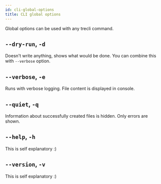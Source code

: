 ```yaml
---
id: cli-global-options
title: CLI global options
---
```


Global options can be used with any trecli command.

## `--dry-run`, `-d`

Doesn't write anything, shows what would be done.
You can combine this with `--verbose` option.

## `--verbose`, `-e`

Runs with verbose logging. File content is displayed in console.

## `--quiet`, `-q`

Information about successfully created files is hidden. Only errors are shown.

## `--help`, `-h`

This is self explanatory :)

## `--version`, `-v`

This is self explanatory :)
